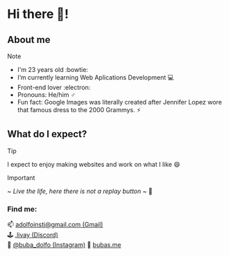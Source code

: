 # Hi there 👋!

## About me
> [!NOTE]
> + I'm 23 years old :bowtie:
> + I’m currently learning Web Aplications Development 💻
> + Front-end lover :electron:
> + Pronouns: He/him ♂️
> + Fun fact: Google Images was literally created after Jennifer Lopez wore that famous dress to the 2000 Grammys. ⚡

## What do I expect?
> [!TIP]
> I expect to enjoy making websites and work on what I like 😄

> [!IMPORTANT]
> ~ *Live the life, here there is not a replay button* ~ 💠

### Find me:
📫 [adolfoinsti@gmail.com (Gmail)](mailto:adolfoinsti@gmail.com)  
🕹️ [.livay (Discord)](https://discord.com/)  
📸 [@buba_dolfo (Instagram)](https://www.instagram.com/)
💼 [bubas.me](https://bubas.me)
